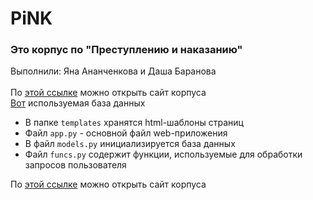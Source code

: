 # PiNK
### Это корпус по "Преступлению и наказанию"
Выполнили: Яна Ананченкова и Даша Баранова
<br></br>
По [этой ссылке](https://anwasty4.pythonanywhere.com/) можно открыть сайт корпуса
<br>
[Вот](https://drive.google.com/file/d/1NKfNeIbm_PeLBg2XXgW5uuRItlT2fin4/view?usp=sharing) используемая база данных
- В папке `templates` хранятся html-шаблоны страниц
- Файл `app.py` - основной файл web-приложения
- В файл `models.py` инициализируется база данных
- Файл `funcs.py` содержит функции, используемые для обработки запросов пользователя

По [этой ссылке](https://anwasty4.pythonanywhere.com/) можно открыть сайт корпуса
